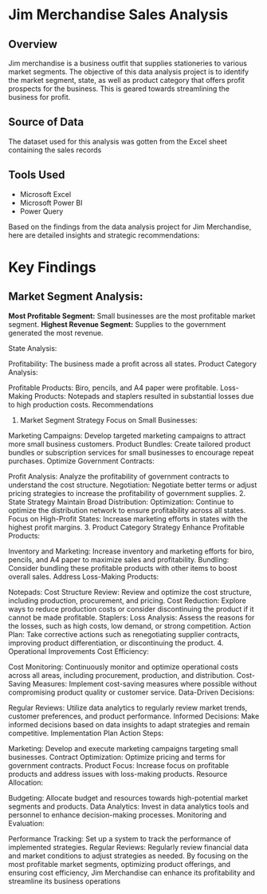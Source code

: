 # Jim Merchandise Sales Analysis

## Overview
Jim merchandise is a business outfit that supplies stationeries to various market segments. The objective of this data analysis project is to identify the market segment, state, as well as product category that offers profit prospects for the business. This is geared towards streamlining the business for profit.

## Source of Data
The dataset used for this analysis was gotten from the Excel sheet containing the sales records

## Tools Used
- Microsoft Excel
- Microsoft Power BI
- Power Query
 
Based on the findings from the data analysis project for Jim Merchandise, here are detailed insights and strategic recommendations:

# Key Findings
## Market Segment Analysis:

**Most Profitable Segment:** Small businesses are the most profitable market segment.
**Highest Revenue Segment:** Supplies to the government generated the most revenue.

State Analysis:

Profitability: The business made a profit across all states.
Product Category Analysis:

Profitable Products: Biro, pencils, and A4 paper were profitable.
Loss-Making Products: Notepads and staplers resulted in substantial losses due to high production costs.
Recommendations
1. Market Segment Strategy
Focus on Small Businesses:

Marketing Campaigns: Develop targeted marketing campaigns to attract more small business customers.
Product Bundles: Create tailored product bundles or subscription services for small businesses to encourage repeat purchases.
Optimize Government Contracts:

Profit Analysis: Analyze the profitability of government contracts to understand the cost structure.
Negotiation: Negotiate better terms or adjust pricing strategies to increase the profitability of government supplies.
2. State Strategy
Maintain Broad Distribution:
Optimization: Continue to optimize the distribution network to ensure profitability across all states.
Focus on High-Profit States: Increase marketing efforts in states with the highest profit margins.
3. Product Category Strategy
Enhance Profitable Products:

Inventory and Marketing: Increase inventory and marketing efforts for biro, pencils, and A4 paper to maximize sales and profitability.
Bundling: Consider bundling these profitable products with other items to boost overall sales.
Address Loss-Making Products:

Notepads:
Cost Structure Review: Review and optimize the cost structure, including production, procurement, and pricing.
Cost Reduction: Explore ways to reduce production costs or consider discontinuing the product if it cannot be made profitable.
Staplers:
Loss Analysis: Assess the reasons for the losses, such as high costs, low demand, or strong competition.
Action Plan: Take corrective actions such as renegotiating supplier contracts, improving product differentiation, or discontinuing the product.
4. Operational Improvements
Cost Efficiency:

Cost Monitoring: Continuously monitor and optimize operational costs across all areas, including procurement, production, and distribution.
Cost-Saving Measures: Implement cost-saving measures where possible without compromising product quality or customer service.
Data-Driven Decisions:

Regular Reviews: Utilize data analytics to regularly review market trends, customer preferences, and product performance.
Informed Decisions: Make informed decisions based on data insights to adapt strategies and remain competitive.
Implementation Plan
Action Steps:

Marketing: Develop and execute marketing campaigns targeting small businesses.
Contract Optimization: Optimize pricing and terms for government contracts.
Product Focus: Increase focus on profitable products and address issues with loss-making products.
Resource Allocation:

Budgeting: Allocate budget and resources towards high-potential market segments and products.
Data Analytics: Invest in data analytics tools and personnel to enhance decision-making processes.
Monitoring and Evaluation:

Performance Tracking: Set up a system to track the performance of implemented strategies.
Regular Reviews: Regularly review financial data and market conditions to adjust strategies as needed.
By focusing on the most profitable market segments, optimizing product offerings, and ensuring cost efficiency, Jim Merchandise can enhance its profitability and streamline its business operations 
